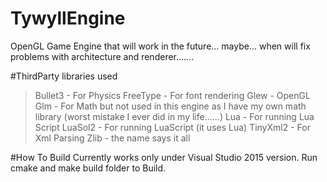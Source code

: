# TywyllEngine
OpenGL Game Engine  that will work in the future... maybe... when will fix problems with architecture and renderer.......


#ThirdParty libraries used
>Bullet3 - For Physics
>FreeType - For font rendering
>Glew - OpenGL
>Glm - For Math but not used in this engine as I have my own math library (worst mistake I ever did in my life......)
>Lua - For running Lua Script
>LuaSol2 - For running LuaScript (it uses Lua)
>TinyXml2 - For Xml Parsing
>Zlib - the name says it all

#How To Build
Currently works only under Visual Studio 2015 version.
Run cmake and make build folder to Build.



